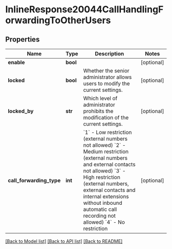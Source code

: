 # InlineResponse20044CallHandlingForwardingToOtherUsers

## Properties
Name | Type | Description | Notes
------------ | ------------- | ------------- | -------------
**enable** | **bool** |  | [optional] 
**locked** | **bool** | Whether the senior administrator allows users to modify the current settings. | [optional] 
**locked_by** | **str** | Which level of administrator prohibits the modification of the current settings. | [optional] 
**call_forwarding_type** | **int** | &#x60;1&#x60; - Low restriction (external numbers not allowed) &#x60;2&#x60; - Medium restriction (external numbers and external contacts not allowed)  &#x60;3&#x60; - High restriction (external numbers, external contacts and internal extensions without inbound automatic call recording not allowed) &#x60;4&#x60; - No restriction | [optional] 

[[Back to Model list]](../README.md#documentation-for-models) [[Back to API list]](../README.md#documentation-for-api-endpoints) [[Back to README]](../README.md)

